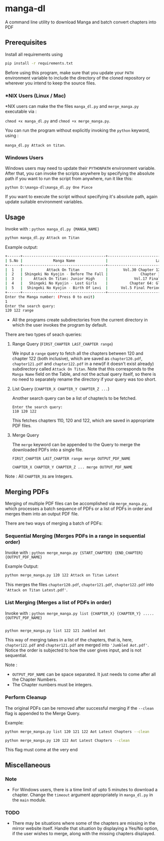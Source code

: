 # manga-dl
A command line utility to download Manga and batch convert chapters into PDF

## Prerequisites
Install all requirements using 

```bash
pip install -r requirements.txt

```

Before using this program, make sure that you update your `PATH` environment variable to include the directory of the cloned repository or wherever you intend to keep the source files. 

### \*NIX Users (Linux / Mac)
\*NIX users can make the the files `manga_dl.py` and `merge_manga.py` executable via :

`chmod +x manga_dl.py` and `chmod +x merge_manga.py`.

You can run the program without explicitly invoking the `python` keyword, using :

`manga_dl.py Attack on titan`.

### Windows Users
Windows users may need to update their `PYTHONPATH` environment variable. After that, you can invoke the scripts anywhere by specifying the absolute path if you want to run the script from anywhere, run it like this:

`python D:\manga-dl\manga_dl.py One Piece`

If you want to execute the script without specifying it's absolute path, again update suitable environment variables.

## Usage

Invoke with : `python manga_dl.py {MANGA_NAME}`

```bash
python manga_dl.py Attack on Titan

```

Example output:

```bash
+------+--------------------------------------+--------------------------------------------------------------+-----------------------------+
| S.No |              Manga Name              |                      Latest Chapter                          |         Update Time         |
+------+--------------------------------------+--------------------------------------------------------------+-----------------------------+
|  1   |           Attack On Titan            |       Vol.30 Chapter 122: From You, 2000 Years Ago           | Updated : Oct-05-2019 02:14 |
|  2   | Shingeki No Kyojin - Before The Fall |               Chapter 121: Future Memories                   | Updated : Oct-09-2019 08:14 |
|  3   |     Attack On Titan: Junior High     |            Vol.17 Final Chapter: To A New Age                | Updated : Oct-20-2018 12:56 |
|  4   |   Shingeki No Kyojin - Lost Girls    |          Chapter 64: Glimmer In The Umbral Dark              | Updated : Jan-08-2019 08:34 |
|  5   |  Shingeki No Kyojin - Birth Of Levi  |      Vol.5 Final Period: Farewell, Attack Junior High!       | Updated : Sep-05-2018 16:44 |
+------+--------------------------------------+--------------------------------------------------------------+-----------------------------+
Enter the Manga number: (Press 0 to exit)
1
Enter the search query:
120 122 range
```

* All the programs create subdirectories from the current directory in which the user invokes the program by default.

There are two types of seach queries:

1. Range Query (`FIRST_CHAPTER LAST_CHAPTER range`)

    We input a `range` query to fetch all the chapters between 120 and chapter 122 (both inclusive), which are saved as `chapter120.pdf`, `chapter121.pdf` and `chapter122.pdf` in a new(if it doesn't exist already) subdirectory called `Attack On Titan`. Note that this corresponds to the `Manga Name` field on the Table, and not the actual query itself, so there is no need to separately rename the directory if your query was too short.

2. List Query (`CHAPTER_X CHAPTER_Y CHAPTER_Z ...`)

    Another search query can be a list of chapter/s to be fetched.

    ```
    Enter the search query:
    110 120 122
    ```

    This fetches chapters 110, 120 and 122, which are saved in appropriate PDF files.

3. Merge Query 
    
    The `merge` keyword can be appended to the Query to merge the downloaded PDFs into a single file.
    
    `FIRST_CHAPTER LAST_CHAPTER range merge OUTPUT_PDF_NAME`

    `CHAPTER_X CHAPTER_Y CHAPTER_Z ... merge OUTPUT_PDF_NAME`

Note : All `CHAPTER_X`s are Integers.

## Merging PDFs
Merging of multiple PDF files can be accomplished via `merge_manga.py`, which processes a batch sequence of PDFs or a list of PDFs in order and merges them into an output PDF file.

There are two ways of merging a batch of PDFs:

### Sequential Merging (Merges PDFs in a range in sequential order)

Invoke with : `python merge_manga.py {START_CHAPTER} {END_CHAPTER} {OUTPUT_PDF_NAME}` 

Example Output:

```bash
python merge_manga.py 120 122 Attack on Titan Latest
```
This merges the files `chapter120.pdf`, `chapter121.pdf`, `chapter122.pdf` into `'Attack on Titan Latest.pdf'`. 

### List Merging (Merges a list of PDFs in order)

Invoke with : `python merge_manga.py list {CHAPTER_X} {CHAPTER_Y} ..... {OUTPUT_PDF_NAME}`

```bash

python merge_manga.py list 122 121 Jumbled Aot
```
This way of merging takes in a list of the chapters, that is, here, `chapter122.pdf` and `chapter121.pdf` are merged into `'Jumbled Aot.pdf'`. Notice the order is subjected to how the user gives input, and is not sequential.

Note : 

* `OUTPUT_PDF_NAME` can be space separated. It just needs to come after all the Chapter Numbers.
* The Chapter numbers must be integers.

### Perform Cleanup
The original PDFs can be removed after successful merging if the `--clean` flag is appended to the Merge Query.

Example:

```bash
python merge_manga.py list 120 121 122 Aot Latest Chapters --clean
```

```bash
python merge_manga.py 120 122 Aot Latest Chapters --clean
```

This flag must come at the very end

## Miscellaneous
### Note
* For Windows users, there is a time limit of upto 5 minutes to download a chapter. Change the `timeout` argument appropriately in `manga_dl.py` in the `main` module.

### TODO
* There may be situations where some of the chapters are missing in the mirror website itself. Handle that situation by displaying a Yes/No option, if the user wishes to merge, along with the missing chapters displayed.
